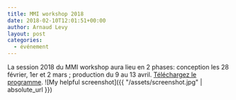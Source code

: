 ```yaml
---
title: MMI workshop 2018
date: 2018-02-10T12:01:51+00:00
author: Arnaud Levy
layout: post
categories:
  - événement
---
```

La session 2018 du MMI workshop aura lieu en 2 phases: conception les 28 février, 1er et 2 mars ; production du 9 au 13 avril. <a href="#">Téléchargez le programme</a>.
![My helpful screenshot]({{ "/assets/screenshot.jpg" | absolute_url }})
 